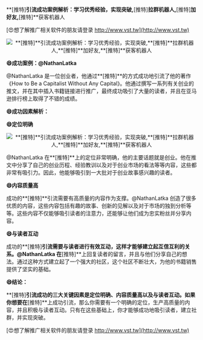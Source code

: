**[推特]**引流成功案例解析：学习优秀经验，实现突破,**[推特]**拉群机器人,**[推特]**加好友,**[推特]**获客机器人

[😍想了解推广相关软件的朋友请登录 http://www.vst.tw](http://www.vst.tw)

 <center><img src="https://vst.tw/MP4/tuiguang/png/3.png" alt="**[推特]**引流成功案例解析：学习优秀经验，实现突破,**[推特]**拉群机器人,**[推特]**加好友,**[推特]**获客机器人"></center>

**😄成功案例：@NathanLatka**

@NathanLatka 是一位创业者，他通过**[推特]**的方式成功地引流了他的著作《How to Be a Capitalist Without Any Capital》。他通过撰写一系列有关创业的推文，并在其中插入书籍链接进行推广，最终成功吸引了大量的读者，并且在亚马逊排行榜上取得了不错的成绩。

**😄成功因素解析：**

**😄定位明确**

 <center><img src="https://vst.tw/MP4/tuiguang/png/8.png" alt="**[推特]**引流成功案例解析：学习优秀经验，实现突破,**[推特]**拉群机器人,**[推特]**加好友,**[推特]**获客机器人"></center>

@NathanLatka 在**[推特]**上的定位非常明确，他的主要话题就是创业。他在推文中分享了自己的创业历程、经验教训以及对于创业市场的看法等等内容，这些都非常有吸引力。因此，他能够吸引到一大批对于创业故事感兴趣的读者。

**😄内容质量高**

成功的**[推特]**引流需要有高质量的内容作为支撑。@NathanLatka 创造了很多优质的内容，这些内容包括有趣的故事、创新的见解以及对于市场的独到分析等等。这些内容不仅能够吸引读者的注意力，还能够让他们成为忠实粉丝并分享内容。

**😄与读者互动**

成功的**[推特]**引流需要与读者进行有效互动，这样才能够建立起互信互利的关系。@NathanLatka 在**[推特]**上回复读者的留言，并且与他们分享自己的想法。通过这种方式建立起了一个强大的社区，这个社区不断壮大，为他的书籍销售提供了坚实的基础。

**😄结论：**

**[推特]**引流成功的三大关键因素是定位明确、内容质量高以及与读者互动。如果你想要在**[推特]**上成功引流，那么你需要有一个明确的定位，生产高质量的内容，并且积极与读者互动。只有在这些基础上，你才能够成功地吸引读者，建立社群，并实现突破。

[😍想了解推广相关软件的朋友请登录 http://www.vst.tw](http://www.vst.tw)



